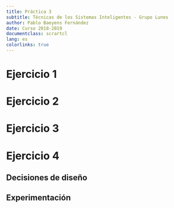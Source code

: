 ```yaml
---
title: Práctica 3
subtitle: Técnicas de los Sistemas Inteligentes - Grupo Lunes
author: Pablo Baeyens Fernández
date: Curso 2018-2019
documentclass: scrartcl
lang: es
colorlinks: true
---
```


# Ejercicio 1
# Ejercicio 2
# Ejercicio 3
# Ejercicio 4

## Decisiones de diseño
## Experimentación

